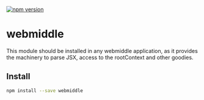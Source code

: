 [![npm version](https://badge.fury.io/js/webmiddle.svg)](https://badge.fury.io/js/webmiddle)

# webmiddle

This module should be installed in any webmiddle application, as it provides the machinery to parse JSX, access to the rootContext and other goodies.

## Install

```bash
npm install --save webmiddle
```
